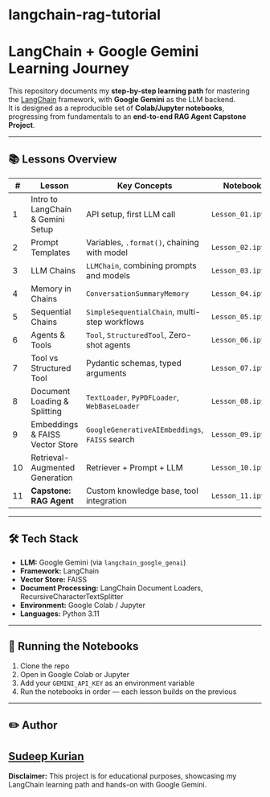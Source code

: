 # langchain-rag-tutorial

# LangChain + Google Gemini Learning Journey

This repository documents my **step-by-step learning path** for mastering the [LangChain](https://www.langchain.com/) framework, with **Google Gemini** as the LLM backend.  
It is designed as a reproducible set of **Colab/Jupyter notebooks**, progressing from fundamentals to an **end-to-end RAG Agent Capstone Project**.

---

## 📚 Lessons Overview

| #  | Lesson | Key Concepts | Notebook |
|----|--------|--------------|----------|
| 1  | Intro to LangChain & Gemini Setup | API setup, first LLM call | `Lesson_01.ipynb` |
| 2  | Prompt Templates | Variables, `.format()`, chaining with model | `Lesson_02.ipynb` |
| 3  | LLM Chains | `LLMChain`, combining prompts and models | `Lesson_03.ipynb` |
| 4  | Memory in Chains | `ConversationSummaryMemory` | `Lesson_04.ipynb` |
| 5  | Sequential Chains | `SimpleSequentialChain`, multi-step workflows | `Lesson_05.ipynb` |
| 6  | Agents & Tools | `Tool`, `StructuredTool`, Zero-shot agents | `Lesson_06.ipynb` |
| 7  | Tool vs Structured Tool | Pydantic schemas, typed arguments | `Lesson_07.ipynb` |
| 8  | Document Loading & Splitting | `TextLoader`, `PyPDFLoader`, `WebBaseLoader` | `Lesson_08.ipynb` |
| 9  | Embeddings & FAISS Vector Store | `GoogleGenerativeAIEmbeddings`, `FAISS` search | `Lesson_09.ipynb` |
| 10 | Retrieval-Augmented Generation | Retriever + Prompt + LLM | `Lesson_10.ipynb` |
| 11 | **Capstone: RAG Agent** | Custom knowledge base, tool integration | `Lesson_11.ipynb` |

---

## 🛠️ Tech Stack

- **LLM:** Google Gemini (via `langchain_google_genai`)
- **Framework:** LangChain
- **Vector Store:** FAISS
- **Document Processing:** LangChain Document Loaders, RecursiveCharacterTextSplitter
- **Environment:** Google Colab / Jupyter
- **Languages:** Python 3.11

---

## 🚀 Running the Notebooks
1. Clone the repo
2. Open in Google Colab or Jupyter
3. Add your `GEMINI_API_KEY` as an environment variable
4. Run the notebooks in order — each lesson builds on the previous

---

## ✏️ Author
[Sudeep Kurian](https://www.linkedin.com/in/sudeep-kurian-75721614b) 
---

**Disclaimer:** This project is for educational purposes, showcasing my LangChain learning path and hands-on with Google Gemini.
